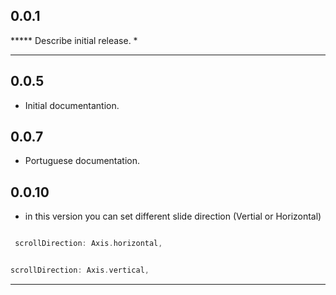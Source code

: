 ## 0.0.1

***** Describe initial release.
*  

****

## 0.0.5

* Initial documentantion.

## 0.0.7

* Portuguese documentation.
  
## 0.0.10

* in this version you can set different slide direction (Vertial or Horizontal)

```dart

 scrollDirection: Axis.horizontal,

 ```

 ```dart
 
 scrollDirection: Axis.vertical,

 ```

****
